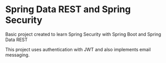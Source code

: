 # Spring Data REST and Spring Security
Basic project created to learn Spring Security with Spring Boot and Spring Data REST

This project uses authentication with JWT and also implements email messaging.
